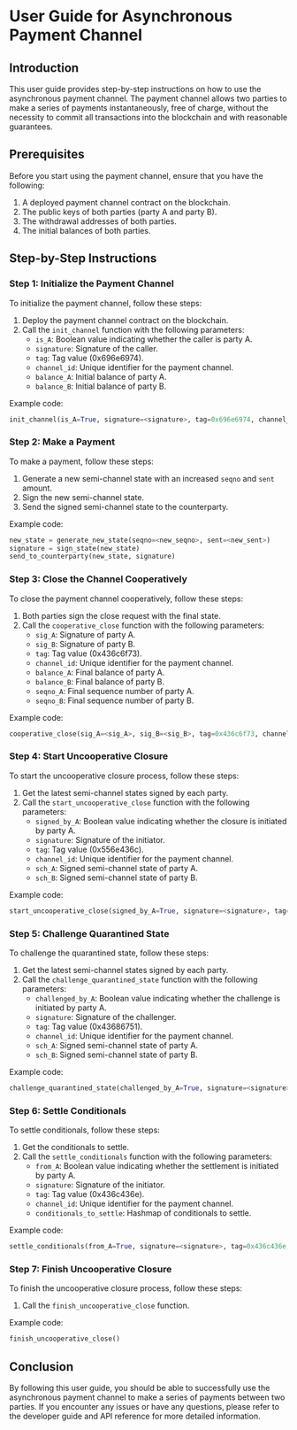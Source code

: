 # User Guide for Asynchronous Payment Channel

## Introduction

This user guide provides step-by-step instructions on how to use the asynchronous payment channel. The payment channel allows two parties to make a series of payments instantaneously, free of charge, without the necessity to commit all transactions into the blockchain and with reasonable guarantees.

## Prerequisites

Before you start using the payment channel, ensure that you have the following:

1. A deployed payment channel contract on the blockchain.
2. The public keys of both parties (party A and party B).
3. The withdrawal addresses of both parties.
4. The initial balances of both parties.

## Step-by-Step Instructions

### Step 1: Initialize the Payment Channel

To initialize the payment channel, follow these steps:

1. Deploy the payment channel contract on the blockchain.
2. Call the `init_channel` function with the following parameters:
   - `is_A`: Boolean value indicating whether the caller is party A.
   - `signature`: Signature of the caller.
   - `tag`: Tag value (0x696e6974).
   - `channel_id`: Unique identifier for the payment channel.
   - `balance_A`: Initial balance of party A.
   - `balance_B`: Initial balance of party B.

Example code:
```python
init_channel(is_A=True, signature=<signature>, tag=0x696e6974, channel_id=<channel_id>, balance_A=<balance_A>, balance_B=<balance_B>)
```

### Step 2: Make a Payment

To make a payment, follow these steps:

1. Generate a new semi-channel state with an increased `seqno` and `sent` amount.
2. Sign the new semi-channel state.
3. Send the signed semi-channel state to the counterparty.

Example code:
```python
new_state = generate_new_state(seqno=<new_seqno>, sent=<new_sent>)
signature = sign_state(new_state)
send_to_counterparty(new_state, signature)
```

### Step 3: Close the Channel Cooperatively

To close the payment channel cooperatively, follow these steps:

1. Both parties sign the close request with the final state.
2. Call the `cooperative_close` function with the following parameters:
   - `sig_A`: Signature of party A.
   - `sig_B`: Signature of party B.
   - `tag`: Tag value (0x436c6f73).
   - `channel_id`: Unique identifier for the payment channel.
   - `balance_A`: Final balance of party A.
   - `balance_B`: Final balance of party B.
   - `seqno_A`: Final sequence number of party A.
   - `seqno_B`: Final sequence number of party B.

Example code:
```python
cooperative_close(sig_A=<sig_A>, sig_B=<sig_B>, tag=0x436c6f73, channel_id=<channel_id>, balance_A=<final_balance_A>, balance_B=<final_balance_B>, seqno_A=<final_seqno_A>, seqno_B=<final_seqno_B>)
```

### Step 4: Start Uncooperative Closure

To start the uncooperative closure process, follow these steps:

1. Get the latest semi-channel states signed by each party.
2. Call the `start_uncooperative_close` function with the following parameters:
   - `signed_by_A`: Boolean value indicating whether the closure is initiated by party A.
   - `signature`: Signature of the initiator.
   - `tag`: Tag value (0x556e436c).
   - `channel_id`: Unique identifier for the payment channel.
   - `sch_A`: Signed semi-channel state of party A.
   - `sch_B`: Signed semi-channel state of party B.

Example code:
```python
start_uncooperative_close(signed_by_A=True, signature=<signature>, tag=0x556e436c, channel_id=<channel_id>, sch_A=<signed_state_A>, sch_B=<signed_state_B>)
```

### Step 5: Challenge Quarantined State

To challenge the quarantined state, follow these steps:

1. Get the latest semi-channel states signed by each party.
2. Call the `challenge_quarantined_state` function with the following parameters:
   - `challenged_by_A`: Boolean value indicating whether the challenge is initiated by party A.
   - `signature`: Signature of the challenger.
   - `tag`: Tag value (0x43686751).
   - `channel_id`: Unique identifier for the payment channel.
   - `sch_A`: Signed semi-channel state of party A.
   - `sch_B`: Signed semi-channel state of party B.

Example code:
```python
challenge_quarantined_state(challenged_by_A=True, signature=<signature>, tag=0x43686751, channel_id=<channel_id>, sch_A=<signed_state_A>, sch_B=<signed_state_B>)
```

### Step 6: Settle Conditionals

To settle conditionals, follow these steps:

1. Get the conditionals to settle.
2. Call the `settle_conditionals` function with the following parameters:
   - `from_A`: Boolean value indicating whether the settlement is initiated by party A.
   - `signature`: Signature of the initiator.
   - `tag`: Tag value (0x436c436e).
   - `channel_id`: Unique identifier for the payment channel.
   - `conditionals_to_settle`: Hashmap of conditionals to settle.

Example code:
```python
settle_conditionals(from_A=True, signature=<signature>, tag=0x436c436e, channel_id=<channel_id>, conditionals_to_settle=<conditionals_to_settle>)
```

### Step 7: Finish Uncooperative Closure

To finish the uncooperative closure process, follow these steps:

1. Call the `finish_uncooperative_close` function.

Example code:
```python
finish_uncooperative_close()
```

## Conclusion

By following this user guide, you should be able to successfully use the asynchronous payment channel to make a series of payments between two parties. If you encounter any issues or have any questions, please refer to the developer guide and API reference for more detailed information.
